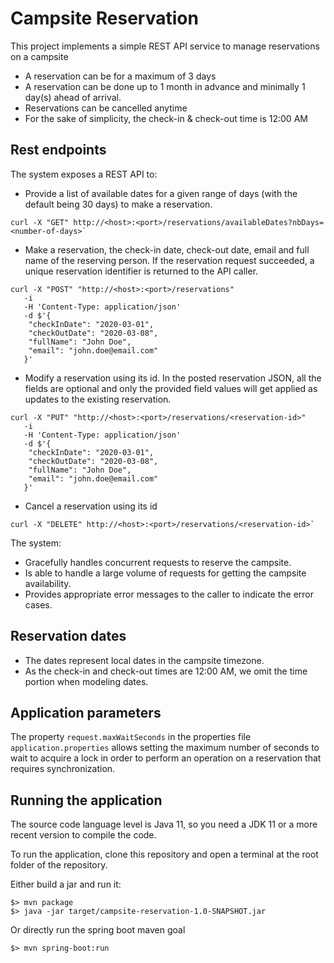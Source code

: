 # Campsite Reservation

This project implements a simple REST API service to manage reservations on a campsite

- A reservation can be for a maximum of 3 days
- A reservation can be done up to 1 month in advance and minimally 1 day(s) ahead of arrival.
- Reservations can be cancelled anytime
- For the sake of simplicity, the check-in & check-out time is 12:00 AM

## Rest endpoints

The system exposes a REST API to:

- Provide a list of available dates for a given range of days (with the default being 30 days) to make a reservation.

```
curl -X "GET" http://<host>:<port>/reservations/availableDates?nbDays=<number-of-days>`
```

- Make a reservation, the check-in date, check-out date, email and full name of the reserving person. If the reservation request succeeded, a unique reservation identifier is returned to the API caller.

```
curl -X "POST" "http://<host>:<port>/reservations"
   -i
   -H 'Content-Type: application/json'
   -d $'{
    "checkInDate": "2020-03-01",
    "checkOutDate": "2020-03-08",
    "fullName": "John Doe",
    "email": "john.doe@email.com"
   }'
```

- Modify a reservation using its id. In the posted reservation JSON, all the fields are optional and only the provided field values will get applied as updates to the existing reservation.

```
curl -X "PUT" "http://<host>:<port>/reservations/<reservation-id>"
   -i
   -H 'Content-Type: application/json'
   -d $'{
    "checkInDate": "2020-03-01",
    "checkOutDate": "2020-03-08",
    "fullName": "John Doe",
    "email": "john.doe@email.com"
   }'
```

- Cancel a reservation using its id

```
curl -X "DELETE" http://<host>:<port>/reservations/<reservation-id>`
```

The system:
- Gracefully handles concurrent requests to reserve the campsite.
- Is able to handle a large volume of requests for getting the campsite availability.
- Provides appropriate error messages to the caller to indicate the error cases.

## Reservation dates

- The dates represent local dates in the campsite timezone.
- As the check-in and check-out times are 12:00 AM, we omit the time portion when modeling dates.

## Application parameters

The property ```request.maxWaitSeconds``` in the properties file ```application.properties``` allows setting the maximum number of seconds to wait to acquire a lock in order to perform an operation on a reservation that requires synchronization.

## Running the application

The source code language level is Java 11, so you need a JDK 11 or a more recent version to compile the code.

To run the application, clone this repository and open a terminal at the root folder of the repository.

Either build a jar and run it:

```
$> mvn package
$> java -jar target/campsite-reservation-1.0-SNAPSHOT.jar
```

Or directly run the spring boot maven goal

```
$> mvn spring-boot:run
```
